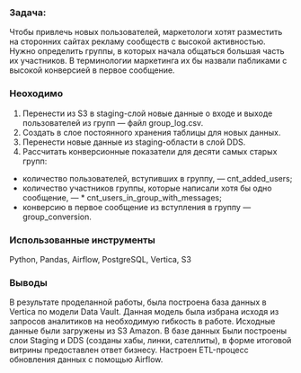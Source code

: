 ### Задача:
Чтобы привлечь новых пользователей, маркетологи хотят разместить на сторонних сайтах рекламу сообществ с высокой активностью. Нужно определить группы, в которых начала общаться большая часть их участников. В терминологии маркетинга их бы назвали пабликами с высокой конверсией в первое сообщение.

### Неоходимо
1. Перенести из S3 в staging-слой новые данные о входе и выходе пользователей из групп — файл group_log.csv.
2. Создать в слое постоянного хранения таблицы для новых данных.
3. Перенести новые данные из staging-области в слой DDS.
4. Рассчитать конверсионные показатели для десяти самых старых групп:
  * количество пользователей, вступивших в группу, — cnt_added_users;
  * количество участников группы, которые написали хотя бы одно сообщение, — * cnt_users_in_group_with_messages;
  * конверсию в первое сообщение из вступления в группу — group_conversion.


### Использованные инструменты
Python, Pandas, Airflow, PostgreSQL, Vertica, S3

### Выводы
В результате проделанной работы, была построена база данных в Vertica по модели Data Vault. Данная модель была избрана исходя из запросов аналитиков на необходимую гибкость в работе. Иcходные данные были загружены из S3 Amazon. В базе данных Были построены слои Staging и DDS (созданы хабы, линки, сателлиты), в форме итоговой витрины предоставлен ответ бизнесу. Настроен ETL-процесс обновления данных с помощью Airflow.




